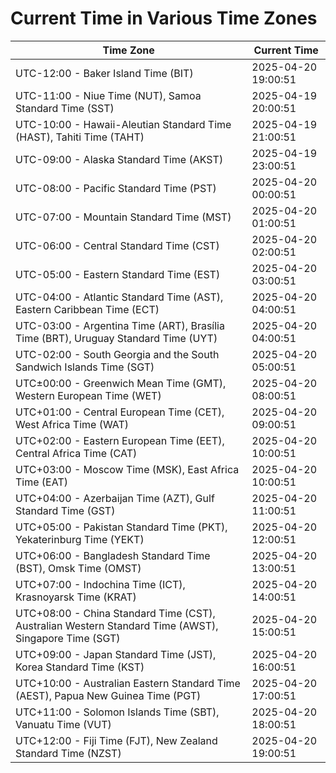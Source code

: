 # Current Time in Various Time Zones

| Time Zone | Current Time |
|-----------|--------------|
| UTC-12:00 - Baker Island Time (BIT) | 2025-04-20 19:00:51 |
| UTC-11:00 - Niue Time (NUT), Samoa Standard Time (SST) | 2025-04-19 20:00:51 |
| UTC-10:00 - Hawaii-Aleutian Standard Time (HAST), Tahiti Time (TAHT) | 2025-04-19 21:00:51 |
| UTC-09:00 - Alaska Standard Time (AKST) | 2025-04-19 23:00:51 |
| UTC-08:00 - Pacific Standard Time (PST) | 2025-04-20 00:00:51 |
| UTC-07:00 - Mountain Standard Time (MST) | 2025-04-20 01:00:51 |
| UTC-06:00 - Central Standard Time (CST) | 2025-04-20 02:00:51 |
| UTC-05:00 - Eastern Standard Time (EST) | 2025-04-20 03:00:51 |
| UTC-04:00 - Atlantic Standard Time (AST), Eastern Caribbean Time (ECT) | 2025-04-20 04:00:51 |
| UTC-03:00 - Argentina Time (ART), Brasília Time (BRT), Uruguay Standard Time (UYT) | 2025-04-20 04:00:51 |
| UTC-02:00 - South Georgia and the South Sandwich Islands Time (SGT) | 2025-04-20 05:00:51 |
| UTC±00:00 - Greenwich Mean Time (GMT), Western European Time (WET) | 2025-04-20 08:00:51 |
| UTC+01:00 - Central European Time (CET), West Africa Time (WAT) | 2025-04-20 09:00:51 |
| UTC+02:00 - Eastern European Time (EET), Central Africa Time (CAT) | 2025-04-20 10:00:51 |
| UTC+03:00 - Moscow Time (MSK), East Africa Time (EAT) | 2025-04-20 10:00:51 |
| UTC+04:00 - Azerbaijan Time (AZT), Gulf Standard Time (GST) | 2025-04-20 11:00:51 |
| UTC+05:00 - Pakistan Standard Time (PKT), Yekaterinburg Time (YEKT) | 2025-04-20 12:00:51 |
| UTC+06:00 - Bangladesh Standard Time (BST), Omsk Time (OMST) | 2025-04-20 13:00:51 |
| UTC+07:00 - Indochina Time (ICT), Krasnoyarsk Time (KRAT) | 2025-04-20 14:00:51 |
| UTC+08:00 - China Standard Time (CST), Australian Western Standard Time (AWST), Singapore Time (SGT) | 2025-04-20 15:00:51 |
| UTC+09:00 - Japan Standard Time (JST), Korea Standard Time (KST) | 2025-04-20 16:00:51 |
| UTC+10:00 - Australian Eastern Standard Time (AEST), Papua New Guinea Time (PGT) | 2025-04-20 17:00:51 |
| UTC+11:00 - Solomon Islands Time (SBT), Vanuatu Time (VUT) | 2025-04-20 18:00:51 |
| UTC+12:00 - Fiji Time (FJT), New Zealand Standard Time (NZST) | 2025-04-20 19:00:51 |
